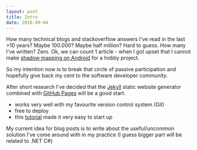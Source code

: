 ```yaml
---
layout: post
title: Intro
date: 2016-09-04
---
```


How many technical blogs and stackoverflow answers I've read in the last >10 years?
Maybe 100.000? Maybe half million? Hard to guess.
How many I've written? Zero. 
Ok, we can count 1 article - when I got upset that I cannot make [shadow mapping on Android](http://www.codeproject.com/Articles/822380/Shadow-Mapping-with-Android-OpenGL-ES) for a hobby project.

So my intention now is to break that circle of passive participation and hopefully give back my cent to the software developer community.

After short research I've decided that the [Jekyll](http://jekyllrb.com) static website generator combined with [GitHub Pages](https://pages.github.com/) will be a good start.

- works very well with my favourite version control system (Git)
- free to deploy
- this [tutorial](http://jmcglone.com/guides/github-pages/) made it very easy to start up

My current idea for blog posts is to write about the useful/uncommon solution I've come around with in my practice (I guess bigger part will be related to .NET C#)